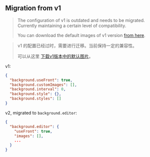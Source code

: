 ## Migration from v1

> The configuration of v1 is outdated and needs to be migrated. Currently maintaining a certain level of compatibility.
>
> You can download the default images of v1 version [from here](https://github.com/shalldie/vscode-background/issues/106#issuecomment-392311967).

> v1 的配置已经过时，需要进行迁移。当前保持一定的兼容性。
>
> 可以从这里 [下载v1版本中的默认图片](<(https://github.com/shalldie/vscode-background/issues/106#issuecomment-392311967)>)。

v1:

```json
{
  "background.useFront": true,
  "background.customImages": [],
  "background.interval": 0,
  "background.style": {},
  "background.styles": []
}
```

v2, migrated to `background.editor`:

```json
{
  "background.editor": {
    "useFront": true,
    "images": [],
    ...
  }
}
```
